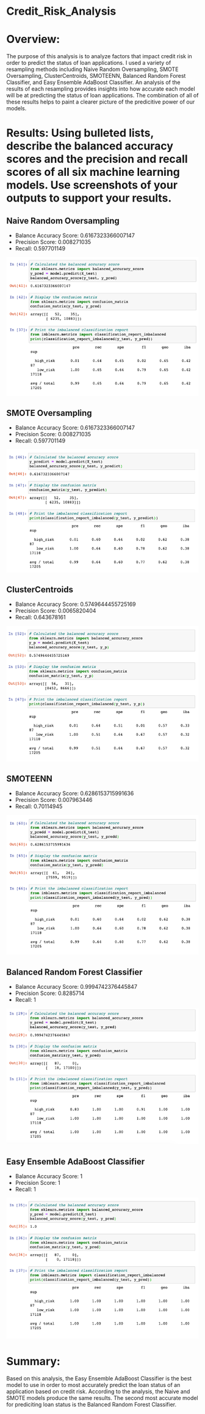 # Credit_Risk_Analysis

# Overview: 
The purpose of this analysis is to analyze factors that impact credit risk in order to predict the status of loan applications.  I used a variety of resampling methods including Naive Random Oversampling, SMOTE Oversampling, ClusterCentroids, SMOTEENN, Balanced Random Forest Classifier, and Easy Ensemble AdaBoost Classifier.  An analysis of the results of each resampling provides insights into how accurate each model will be at predicting the status of loan applications.  The combination of all of these results helps to paint a clearer picture of the predicitive power of our models. 

# Results: Using bulleted lists, describe the balanced accuracy scores and the precision and recall scores of all six machine learning models. Use screenshots of your outputs to support your results.

## Naive Random Oversampling

- Balance Accuracy Score: 0.6167323366007147
- Precision Score: 0.008271035
- Recall: 0.597701149

![Naive](Naive.png)

## SMOTE Oversampling

- Balance Accuracy Score: 0.6167323366007147
- Precision Score: 0.008271035
- Recall: 0.597701149

![Smote](Smote.png)

## ClusterCentroids

- Balance Accuracy Score: 0.5749644455725169
- Precision Score: 0.0065820404
- Recall: 0.643678161

![Cluster](Cluster.png)

## SMOTEENN

- Balance Accuracy Score: 0.6286153715991636
- Precision Score: 0.007963446
- Recall: 0.70114945

![Smoteen](Smoteenn.png)

## Balanced Random Forest Classifier

- Balance Accuracy Score: 0.9994742376445847
- Precision Score: 0.8285714
- Recall: 1

![BRF](BRF.png)

## Easy Ensemble AdaBoost Classifier

- Balance Accuracy Score: 1
- Precision Score: 1
- Recall: 1

![EEA](EEA.png)

# Summary:
Based on this analysis, the Easy Ensemble AdaBoost Classifier is the best model to use in order to most accurately predict the loan status of an application based on credit risk.  According to the analysis, the Naive and SMOTE models produce the same results.  The second most accurate model for prediciting loan status is the Balanced Random Forest Classifier.  

